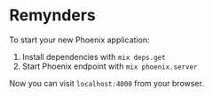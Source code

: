 # Remynders

To start your new Phoenix application:

1. Install dependencies with `mix deps.get`
2. Start Phoenix endpoint with `mix phoenix.server`

Now you can visit `localhost:4000` from your browser.
